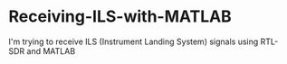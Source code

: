 # Receiving-ILS-with-MATLAB
I'm trying to receive ILS (Instrument Landing System) signals using RTL-SDR and MATLAB
